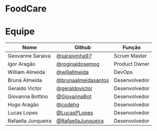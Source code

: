 # FoodCare


# Equipe

| Nome | Github | Função |
|------|------- |--------|
| Geovanne Saraiva | [@saraivinha97](https://github.com/saraivinha97) | Scrum Master |
|Igor Aragão| [@roginaldosemog](https://github.com/roginaldosemog) | Product Owner|
|William Almeida| [@willallmeida](https://github.com/willallmeida) | DevOps |
| Bruna Almeida | [@brunaalmeidasantos](https://github.com/brunaalmeidasantos) | Desenvolvedor |
| Geraldo Victor | [@geraldovictor](https://github.com/geraldovictor) | Desenvolvedor |
| Giovanna Bottino | [@GiovannaBot](https://github.com/GiovannaBot) | Desenvolvedor |
| Hugo Aragão | [@codehg](https://github.com/codehg) | Desenvolvedor |
| Lucas Lopes | [@LucasPLopes](https://github.com/LucasPLopes) | Desenvolvedor |
| Rafaella Junqueira | [@RafaellaJunqueira](https://github.com/RafaellaJunqueira) | Desenvolvedor |
